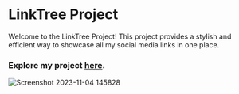 # LinkTree Project

Welcome to the LinkTree Project! This project provides a stylish and efficient way to showcase all my social media links in one place. 
### Explore my project [here](https://link-tree-liart.vercel.app/).

![Screenshot 2023-11-04 145828](https://github.com/SAMI-THAKUR/LINK_TREE/assets/118300788/0db63083-cdeb-4a7a-aad8-1daa66f54b43)

